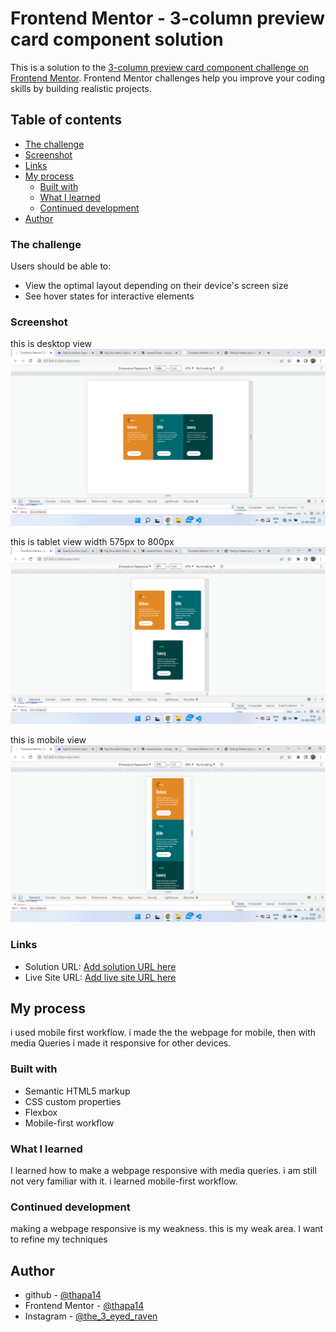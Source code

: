 # Frontend Mentor - 3-column preview card component solution

This is a solution to the [3-column preview card component challenge on Frontend Mentor](https://www.frontendmentor.io/challenges/3column-preview-card-component-pH92eAR2-). Frontend Mentor challenges help you improve your coding skills by building realistic projects. 

## Table of contents

  - [The challenge](#the-challenge)
  - [Screenshot](#screenshot)
  - [Links](#links)
- [My process](#my-process)
  - [Built with](#built-with)
  - [What I learned](#what-i-learned)
  - [Continued development](#continued-development)
- [Author](#author)


### The challenge

Users should be able to:

- View the optimal layout depending on their device's screen size
- See hover states for interactive elements

### Screenshot
this is desktop view 
![](./screenshots/desktop.png)

this is tablet view width 575px to 800px 
![](./screenshots/tablets.png)

this is mobile view
![](./screenshots/mobiles.png)


### Links

- Solution URL: [Add solution URL here](https://your-solution-url.com)
- Live Site URL: [Add live site URL here](https://your-live-site-url.com)

## My process
i used mobile first workflow. i made the the webpage for mobile, then with media Queries i made it responsive for other devices.

### Built with

- Semantic HTML5 markup
- CSS custom properties
- Flexbox
- Mobile-first workflow

### What I learned
I learned how to make a webpage responsive with media queries. i am still not very familiar with it.
i learned mobile-first workflow. 

### Continued development

making a webpage responsive is my weakness. this is my weak area. I want to refine my techniques


## Author

- github - [@thapa14](https://github.com/thapa14)
- Frontend Mentor - [@thapa14](https://www.frontendmentor.io/profile/thapa14)
- Instagram - [@the_3_eyed_raven](https://www.instagram.com/the_3_eyed_raven/)

